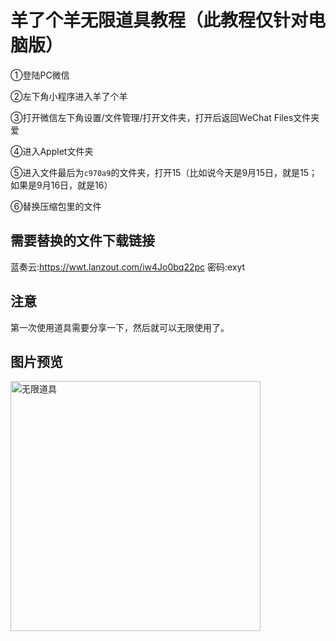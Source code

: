 # 羊了个羊无限道具教程（此教程仅针对电脑版）

①登陆PC微信

②左下角小程序进入羊了个羊

③打开微信左下角设置/文件管理/打开文件夹，打开后返回WeChat Files文件夹爱

④进入Applet文件夹

⑤进入文件最后为`c970a9`的文件夹，打开15（比如说今天是9月15日，就是15；如果是9月16日，就是16）

⑥替换压缩包里的文件

## 需要替换的文件下载链接
蓝奏云:https://wwt.lanzout.com/iw4Jo0bq22pc
密码:exyt

## 注意
第一次使用道具需要分享一下，然后就可以无限使用了。

## 图片预览
<img src="https://s2.loli.net/2022/09/15/R576BGO2VvDQuTw.jpg" width = "400" alt="无限道具" align=left />